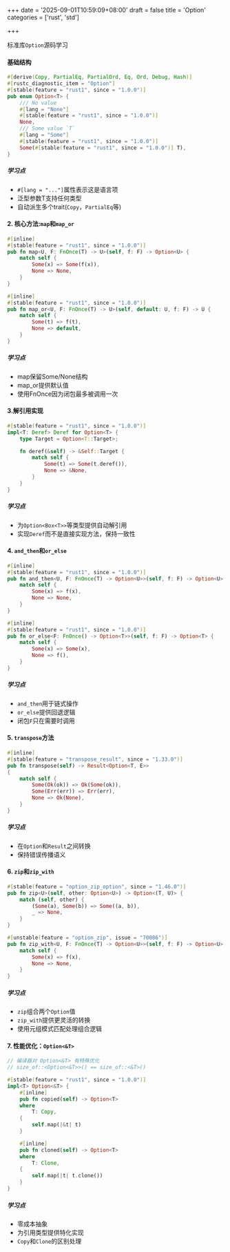 +++
date = '2025-09-01T10:59:09+08:00'
draft = false
title = 'Option'
categories = ['rust', 'std']

+++

标准库`Option`源码学习

#### 基础结构

```rust
#[derive(Copy, PartialEq, PartialOrd, Eq, Ord, Debug, Hash)]
#[rustc_diagnostic_item = "Option"]
#[stable(feature = "rust1", since = "1.0.0")]
pub enum Option<T> {
    /// No value
    #[lang = "None"]
    #[stable(feature = "rust1", since = "1.0.0")]
    None,
    /// Some value `T`
    #[lang = "Some"]
    #[stable(feature = "rust1", since = "1.0.0")]
    Some(#[stable(feature = "rust1", since = "1.0.0")] T),
}
```

##### 学习点

* `#[lang = "..."]`属性表示这是语言项
* 泛型参数T支持任何类型
* 自动派生多个trait(`Copy`，`PartialEq`等)

#### 2. 核心方法:`map`和`map_or`

```rust
#[inline]
#[stable(feature = "rust1", since = "1.0.0")]
pub fn map<U, F: FnOnce(T) -> U>(self, f: F) -> Option<U> {
    match self {
        Some(x) => Some(f(x)),
        None => None,
    }
}

#[inline]
#[stable(feature = "rust1", since = "1.0.0")]
pub fn map_or<U, F: FnOnce(T) -> U>(self, default: U, f: F) -> U {
    match self {
        Some(t) => f(t),
        None => default,
    }
}
```

##### 学习点

* map保留Some/None结构
* map_or提供默认值
* 使用FnOnce因为闭包最多被调用一次

#### 3.解引用实现

```rust
#[stable(feature = "rust1", since = "1.0.0")]
impl<T: Deref> Deref for Option<T> {
    type Target = Option<T::Target>;

    fn deref(&self) -> &Self::Target {
        match self {
            Some(t) => Some(t.deref()),
            None => &None,
        }
    }
}
```

##### 学习点

* 为`Option<Box<T>>`等类型提供自动解引用
* 实现`Deref`而不是直接实现方法，保持一致性

#### 4. `and_then`和`or_else`

```rust
#[inline]
#[stable(feature = "rust1", since = "1.0.0")]
pub fn and_then<U, F: FnOnce(T) -> Option<U>>(self, f: F) -> Option<U> {
    match self {
        Some(x) => f(x),
        None => None,
    }
}

#[inline]
#[stable(feature = "rust1", since = "1.0.0")]
pub fn or_else<F: FnOnce() -> Option<T>>(self, f: F) -> Option<T> {
    match self {
        Some(x) => Some(x),
        None => f(),
    }
}
```

##### 学习点

* `and_then`用于链式操作
* `or_else`提供回退逻辑
* 闭包`F`只在需要时调用

#### 5. `transpose`方法

```rust
#[inline]
#[stable(feature = "transpose_result", since = "1.33.0")]
pub fn transpose(self) -> Result<Option<T, E>>
{
    match self {
        Some(Ok(ok)) => Ok(Some(ok)),
        Some(Err(err)) => Err(err),
        None => Ok(None),
    }
}
```

##### 学习点

* 在`Option`和`Result`之间转换
* 保持错误传播语义

#### 6. `zip`和`zip_with`

```rust
#[stable(feature = "option_zip_option", since = "1.46.0")]
pub fn zip<U>(self, other: Option<U>) -> Option<(T, U)> {
    match (self, other) {
        (Some(a), Some(b)) => Some((a, b)),
        _ => None,
    }
}

#[unstable(feature = "option_zip", issue = "70086")]
pub fn zip_with<U, F: FnOnce(T) -> Option<U>>(self, f: F) -> Option<U> {
    match self {
        Some(x) => f(x),
        None => None,
    }
}
```

##### 学习点

* `zip`组合两个`Option`值
* `zip_with`提供更灵活的转换
* 使用元组模式匹配处理组合逻辑

#### 7. 性能优化：`Option<&T>`

```rust
// 编译器对 Option<&T> 有特殊优化
// size_of::<Option<&T>>() == size_of::<&T>()

#[stable(feature = "rust1", since = "1.0.0")]
impl<T> Option<&T> {
    #[inline]
    pub fn copied(self) -> Option<T>
    where
        T: Copy,
    {
        self.map(|&t| t)
    }

    #[inline]
    pub fn cloned(self) -> Option<T>
    where
        T: Clone,
    {
        self.map(|t| t.clone())
    }
}
```

##### 学习点

* 零成本抽象
* 为引用类型提供特化实现
* `Copy`和`Clone`的区别处理
